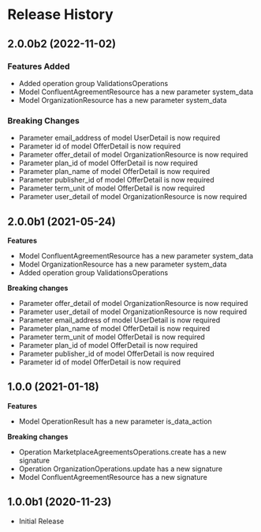 # Release History

## 2.0.0b2 (2022-11-02)

### Features Added

  - Added operation group ValidationsOperations
  - Model ConfluentAgreementResource has a new parameter system_data
  - Model OrganizationResource has a new parameter system_data

### Breaking Changes

  - Parameter email_address of model UserDetail is now required
  - Parameter id of model OfferDetail is now required
  - Parameter offer_detail of model OrganizationResource is now required
  - Parameter plan_id of model OfferDetail is now required
  - Parameter plan_name of model OfferDetail is now required
  - Parameter publisher_id of model OfferDetail is now required
  - Parameter term_unit of model OfferDetail is now required
  - Parameter user_detail of model OrganizationResource is now required

## 2.0.0b1 (2021-05-24)

**Features**

  - Model ConfluentAgreementResource has a new parameter system_data
  - Model OrganizationResource has a new parameter system_data
  - Added operation group ValidationsOperations

**Breaking changes**

  - Parameter offer_detail of model OrganizationResource is now required
  - Parameter user_detail of model OrganizationResource is now required
  - Parameter email_address of model UserDetail is now required
  - Parameter plan_name of model OfferDetail is now required
  - Parameter term_unit of model OfferDetail is now required
  - Parameter plan_id of model OfferDetail is now required
  - Parameter publisher_id of model OfferDetail is now required
  - Parameter id of model OfferDetail is now required

## 1.0.0 (2021-01-18)

**Features**

  - Model OperationResult has a new parameter is_data_action

**Breaking changes**
  - Operation MarketplaceAgreementsOperations.create has a new signature
  - Operation OrganizationOperations.update has a new signature
  - Model ConfluentAgreementResource has a new signature

## 1.0.0b1 (2020-11-23)

* Initial Release
